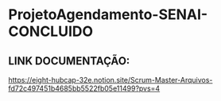 # ProjetoAgendamento-SENAI-CONCLUIDO

## LINK DOCUMENTAÇÃO:
https://eight-hubcap-32e.notion.site/Scrum-Master-Arquivos-fd72c497451b4685bb5522fb05e11499?pvs=4
